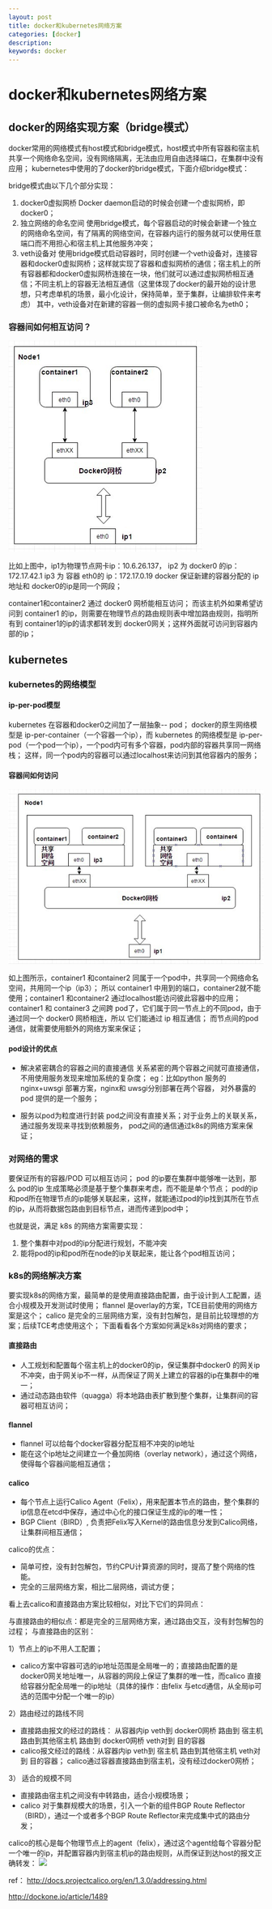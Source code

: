 ```yaml
---
layout: post
title: docker和kubernetes网络方案
categories: [docker]
description: 
keywords: docker
---
```


# docker和kubernetes网络方案

## docker的网络实现方案（bridge模式）
docker常用的网络模式有host模式和bridge模式，host模式中所有容器和宿主机共享一个网络命名空间，没有网络隔离，无法由应用自由选择端口，在集群中没有应用；
kubernetes中使用的了docker的bridge模式，下面介绍bridge模式：

bridge模式由以下几个部分实现：
1. docker0虚拟网桥
   Docker daemon启动的时候会创建一个虚拟网桥，即docker0；
2. 独立网络的命名空间
   使用bridge模式，每个容器启动的时候会新建一个独立的网络命名空间，有了隔离的网络空间，在容器内运行的服务就可以使用任意端口而不用担心和宿主机上其他服务冲突；
3. veth设备对
   使用bridge模式启动容器时，同时创建一个veth设备对，连接容器和docker0虚拟网桥；这样就实现了容器和虚拟网桥的通信；宿主机上的所有容器都和docker0虚拟网桥连接在一块，他们就可以通过虚拟网桥相互通信；不同主机上的容器无法相互通信（这里体现了docker的最开始的设计思想，只考虑单机的场景，最小化设计，保持简单，至于集群，让编排软件来考虑）
   其中，veth设备对在新建的容器一侧的虚拟网卡接口被命名为eth0；

### 容器间如何相互访问？

![](/images/posts/10-1.jpg)

比如上图中，ip1为物理节点网卡ip：10.6.26.137，
ip2 为 docker0 的ip：172.17.42.1
ip3 为 容器 eth0的 ip：172.17.0.19
docker 保证新建的容器分配的 ip地址和 docker0的ip是同一个网段；

container1和container2 通过 docker0 网桥能相互访问；
而该主机外如果希望访问到 container1 的ip，则需要在物理节点的路由规则表中增加路由规则，指明所有到 container1的ip的请求都转发到 docker0网关；这样外面就可访问到容器内部的ip；

## kubernetes

### kubernetes的网络模型

#### ip-per-pod模型
kubernetes 在容器和docker0之间加了一层抽象-- pod； docker的原生网络模型是 ip-per-container（一个容器一个ip），而 kubernetes 的网络模型是 ip-per-pod（一个pod一个ip），一个pod内可有多个容器，pod内部的容器共享同一网络栈；
这样，同一个pod内的容器可以通过localhost来访问到其他容器内的服务；

#### 容器间如何访问

![](/images/posts/10-2.jpg)

如上图所示，container1 和container2 同属于一个pod中，共享同一个网络命名空间，共用同一个ip（ip3）；
所以 container1 中用到的端口，container2就不能使用；container1 和container2 通过localhost能访问彼此容器中的应用；
container1 和 container3 之间跨 pod了，它们属于同一节点上的不同pod，由于通过同一个 docker0 网桥相连，所以 它们能通过 ip 相互通信；
而节点间的pod 通信，就需要使用额外的网络方案来保证；

#### pod设计的优点
- 解决紧密耦合的容器之间的直接通信
  关系紧密的两个容器之间就可直接通信，不用使用服务发现来增加系统的复杂度；
  eg：比如python 服务的 nginx+uwsgi 部署方案，nginx和 uwsgi分别部署在两个容器， 对外暴露的pod 提供的是一个服务；

- 服务以pod为粒度进行封装
  pod之间没有直接关系；对于业务上的关联关系，通过服务发现来寻找到依赖服务，
  pod之间的通信通过k8s的网络方案来保证； 

### 对网络的需求
要保证所有的容器/POD 可以相互访问；
pod 的ip要在集群中能够唯一达到，那么 pod的ip 生成策略必须是基于整个集群来考虑，而不能是单个节点；
pod的ip和pod所在物理节点的ip能够关联起来，这样，就能通过pod的ip找到其所在节点的ip，从而将数据包路由到目标节点，进而传递到pod中；

也就是说，满足 k8s 的网络方案需要实现：
1. 整个集群中对pod的ip分配进行规划，不能冲突
2. 能将pod的ip和pod所在node的ip关联起来，能让各个pod相互访问；

### k8s的网络解决方案
要实现k8s的网络方案，最简单的是使用直接路由配置，由于设计到人工配置，适合小规模及开发测试时使用；
flannel 是overlay的方案，TCE目前使用的网络方案是这个；
calico 是完全的三层网络方案，没有封包解包，是目前比较理想的方案；后续TCE考虑使用这个；
下面看看各个方案如何满足k8s对网络的要求；

#### 直接路由
- 人工规划和配置每个宿主机上的docker0的ip，保证集群中docker0 的网关ip不冲突，由于网关ip不一样，从而保证了网关上建立的容器的ip在集群中的唯一；
- 通过动态路由软件（quagga）将本地路由表扩散到整个集群，让集群间的容器可相互访问；

#### flannel
- flannel 可以给每个docker容器分配互相不冲突的ip地址
- 能在这个ip地址之间建立一个叠加网络（overlay network），通过这个网络，使得每个容器间能相互通信；

#### calico
- 每个节点上运行Calico Agent（Felix），用来配置本节点的路由，整个集群的ip信息在etcd中保存，通过中心化的接口保证生成的ip的唯一性；
- BGP Client（BIRD）, 负责把Felix写入Kernel的路由信息分发到Calico网络，让集群间相互通信；

calico的优点：
- 简单可控，没有封包解包，节约CPU计算资源的同时，提高了整个网络的性能。
- 完全的三层网络方案，相比二层网络，调试方便；

看上去calico和直接路由方案比较相似，对比下它们的异同点：

与直接路由的相似点：都是完全的三层网络方案，通过路由交互，没有封包解包的过程；
与直接路由的区别： 

1）节点上的ip不用人工配置；
- calico方案中容器可选的ip地址范围是全局唯一的；直接路由配置的是docker0网关地址唯一，从容器的网段上保证了集群的唯一性，而calico 直接给容器分配全局唯一的ip地址（具体的操作：由felix 与etcd通信，从全局ip可选的范围中分配一个唯一的ip）

2）路由经过的路线不同
- 直接路由报文的经过的路线： 从容器内ip veth到 docker0网桥 路由到 宿主机 路由到其他宿主机 路由到 docker0网桥 veth对到 目的容器
- calico报文经过的路线：从容器内ip veth到 宿主机 路由到其他宿主机 veth对到 目的容器；
  calico通过容器直接路由到宿主机，没有经过docker0网桥；

3） 适合的规模不同
- 直接路由宿主机之间没有中转路由，适合小规模场景；
- calico 对于集群规模大的场景，引入一个新的组件BGP Route Reflector（BIRD），通过一个或者多个BGP Route Reflector来完成集中式的路由分发；


calico的核心是每个物理节点上的agent（felix），通过这个agent给每个容器分配一个唯一的ip，并配置容器内到宿主机ip的路由规则，从而保证到达host的报文正确转发：
![](http://docs.projectcalico.org/en/1.3.0/_images/calico-connectivity.png)

ref：
http://docs.projectcalico.org/en/1.3.0/addressing.html

http://dockone.io/article/1489








